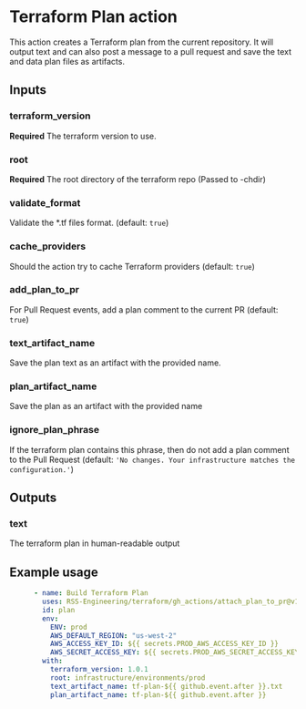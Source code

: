 # Terraform Plan action

This action creates a Terraform plan from the current repository. It will output text and can also post a message to a pull request and save the text and data plan files as artifacts.

## Inputs

### terraform_version

**Required** The terraform version to use.

### root
    
**Required** The root directory of the terraform repo (Passed to -chdir)

### validate_format

Validate the *.tf files format. (default: `true`)

### cache_providers

Should the action try to cache Terraform providers (default: `true`)

### add_plan_to_pr

For Pull Request events, add a plan comment to the current PR (default: `true`)

### text_artifact_name

Save the plan text as an artifact with the provided name.

### plan_artifact_name

Save the plan as an artifact with the provided name

### ignore_plan_phrase

If the terraform plan contains this phrase, then do not add a plan comment to the Pull Request (default: `'No changes. Your infrastructure matches the configuration.'`)

## Outputs

### text

The terraform plan in human-readable output

## Example usage

```yaml
      - name: Build Terraform Plan
        uses: RSS-Engineering/terraform/gh_actions/attach_plan_to_pr@v1.1.1
        id: plan
        env:
          ENV: prod
          AWS_DEFAULT_REGION: "us-west-2"
          AWS_ACCESS_KEY_ID: ${{ secrets.PROD_AWS_ACCESS_KEY_ID }}
          AWS_SECRET_ACCESS_KEY: ${{ secrets.PROD_AWS_SECRET_ACCESS_KEY }}
        with:
          terraform_version: 1.0.1
          root: infrastructure/environments/prod
          text_artifact_name: tf-plan-${{ github.event.after }}.txt
          plan_artifact_name: tf-plan-${{ github.event.after }}
```

